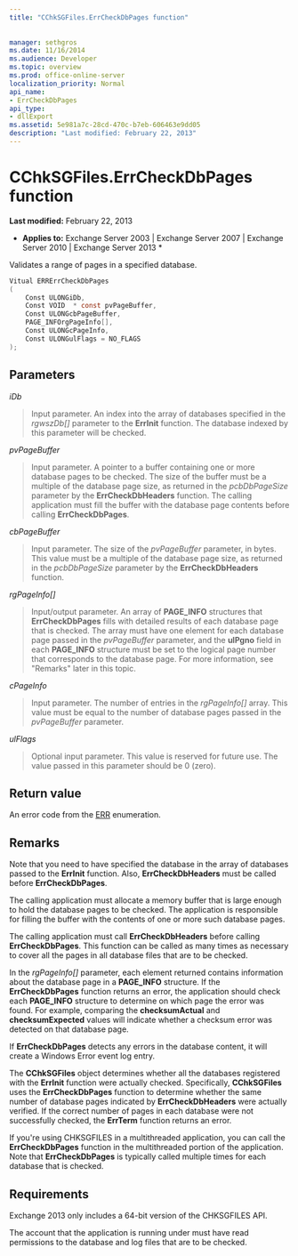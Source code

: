 ```yaml
---
title: "CChkSGFiles.ErrCheckDbPages function"
 
 
manager: sethgros
ms.date: 11/16/2014
ms.audience: Developer
ms.topic: overview
ms.prod: office-online-server
localization_priority: Normal
api_name:
- ErrCheckDbPages
api_type:
- dllExport
ms.assetid: 5e981a7c-28cd-470c-b7eb-606463e9dd05
description: "Last modified: February 22, 2013"
---
```


# CChkSGFiles.ErrCheckDbPages function

 **Last modified:** February 22, 2013 
  
 * **Applies to:** Exchange Server 2003 | Exchange Server 2007 | Exchange Server 2010 | Exchange Server 2013 * 
  
Validates a range of pages in a specified database. 
  
```cs
Vitual ERRErrCheckDbPages  
(
    Const ULONGiDb,
    Const VOID  * const pvPageBuffer,
    Const ULONGcbPageBuffer,
    PAGE_INFOrgPageInfo[],
    Const ULONGcPageInfo,
    Const ULONGulFlags = NO_FLAGS
);

```

## Parameters

 *iDb* 
  
> Input parameter. An index into the array of databases specified in the  *rgwszDb[]*  parameter to the **ErrInit** function. The database indexed by this parameter will be checked. 
    
 *pvPageBuffer* 
  
> Input parameter. A pointer to a buffer containing one or more database pages to be checked. The size of the buffer must be a multiple of the database page size, as returned in the  *pcbDbPageSize*  parameter by the **ErrCheckDbHeaders** function. The calling application must fill the buffer with the database page contents before calling **ErrCheckDbPages**.
    
 *cbPageBuffer* 
  
> Input parameter. The size of the  *pvPageBuffer*  parameter, in bytes. This value must be a multiple of the database page size, as returned in the  *pcbDbPageSize*  parameter by the **ErrCheckDbHeaders** function. 
    
 *rgPageInfo[]* 
  
> Input/output parameter. An array of **PAGE_INFO** structures that **ErrCheckDbPages** fills with detailed results of each database page that is checked. The array must have one element for each database page passed in the  *pvPageBuffer*  parameter, and the **ulPgno** field in each **PAGE_INFO** structure must be set to the logical page number that corresponds to the database page. For more information, see "Remarks" later in this topic. 
    
 *cPageInfo* 
  
> Input parameter. The number of entries in the  *rgPageInfo[]*  array. This value must be equal to the number of database pages passed in the  *pvPageBuffer*  parameter. 
    
 *ulFlags* 
  
> Optional input parameter. This value is reserved for future use. The value passed in this parameter should be 0 (zero).
    
## Return value

An error code from the [ERR](cchksgfiles-err-enumeration.md) enumeration. 
  
## Remarks

Note that you need to have specified the database in the array of databases passed to the **ErrInit** function. Also, **ErrCheckDbHeaders** must be called before **ErrCheckDbPages**.
  
The calling application must allocate a memory buffer that is large enough to hold the database pages to be checked. The application is responsible for filling the buffer with the contents of one or more such database pages. 
  
The calling application must call **ErrCheckDbHeaders** before calling **ErrCheckDbPages**. This function can be called as many times as necessary to cover all the pages in all database files that are to be checked.
  
In the  *rgPageInfo[]*  parameter, each element returned contains information about the database page in a **PAGE_INFO** structure. If the **ErrCheckDbPages** function returns an error, the application should check each **PAGE_INFO** structure to determine on which page the error was found. For example, comparing the **checksumActual** and **checksumExpected** values will indicate whether a checksum error was detected on that database page. 
  
If **ErrCheckDbPages** detects any errors in the database content, it will create a Windows Error event log entry. 
  
The **CChkSGFiles** object determines whether all the databases registered with the **ErrInit** function were actually checked. Specifically, **CChkSGFiles** uses the **ErrCheckDbPages** function to determine whether the same number of database pages indicated by **ErrCheckDbHeaders** were actually verified. If the correct number of pages in each database were not successfully checked, the **ErrTerm** function returns an error. 
  
If you're using CHKSGFILES in a multithreaded application, you can call the **ErrCheckDbPages** function in the multithreaded portion of the application. Note that **ErrCheckDbPages** is typically called multiple times for each database that is checked. 
  
## Requirements

Exchange 2013 only includes a 64-bit version of the CHKSGFILES API.
  
The account that the application is running under must have read permissions to the database and log files that are to be checked.
  

